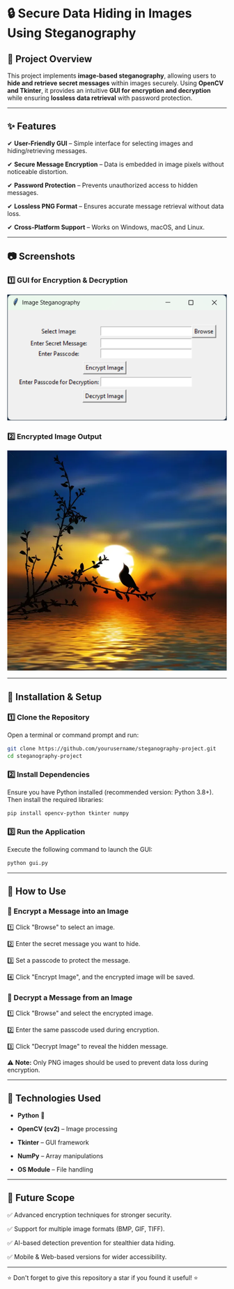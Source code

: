 # 🔒 Secure Data Hiding in Images Using Steganography  

## 📌 Project Overview  
This project implements **image-based steganography**, allowing users to **hide and retrieve secret messages** within images securely. Using **OpenCV and Tkinter**, it provides an intuitive **GUI for encryption and decryption** while ensuring **lossless data retrieval** with password protection.  

---

## ✨ Features  
✔ **User-Friendly GUI** – Simple interface for selecting images and hiding/retrieving messages.  

✔ **Secure Message Encryption** – Data is embedded in image pixels without noticeable distortion.  

✔ **Password Protection** – Prevents unauthorized access to hidden messages.  

✔ **Lossless PNG Format** – Ensures accurate message retrieval without data loss.  

✔ **Cross-Platform Support** – Works on Windows, macOS, and Linux.  

---

## 📷 Screenshots  
### **1️⃣ GUI for Encryption & Decryption**  
<p align="center">
  <img src="images/GUI.png" alt="GUI">
</p>

### **2️⃣ Encrypted Image Output**  
<p align="center">
  <img src="encryptedImage.png" alt="Encrypted Image">
</p>
 

---

## 🔧 Installation & Setup  

### **1️⃣ Clone the Repository**  
Open a terminal or command prompt and run:  
```bash
git clone https://github.com/yourusername/steganography-project.git
cd steganography-project
```

### **2️⃣ Install Dependencies**  
Ensure you have Python installed (recommended version: Python 3.8+).  
Then install the required libraries:

```bash
pip install opencv-python tkinter numpy
```

### **3️⃣ Run the Application**  
Execute the following command to launch the GUI:

```bash
python gui.py
```

---

## 🚀 How to Use  

### 🔹 Encrypt a Message into an Image  
1️⃣ Click "Browse" to select an image.  

2️⃣ Enter the secret message you want to hide.  

3️⃣ Set a passcode to protect the message.  

4️⃣ Click "Encrypt Image", and the encrypted image will be saved.  

### 🔹 Decrypt a Message from an Image  
1️⃣ Click "Browse" and select the encrypted image.  

2️⃣ Enter the same passcode used during encryption.  

3️⃣ Click "Decrypt Image" to reveal the hidden message.  


⚠ **Note:** Only PNG images should be used to prevent data loss during encryption.  

---

## 📌 Technologies Used  
- **Python** 🐍  

- **OpenCV (cv2)** – Image processing  

- **Tkinter** – GUI framework  

- **NumPy** – Array manipulations  

- **OS Module** – File handling  

---

## 🚀 Future Scope  
✅ Advanced encryption techniques for stronger security.  

✅ Support for multiple image formats (BMP, GIF, TIFF).  

✅ AI-based detection prevention for stealthier data hiding.  

✅ Mobile & Web-based versions for wider accessibility.  

---

⭐ Don't forget to give this repository a star if you found it useful! ⭐
